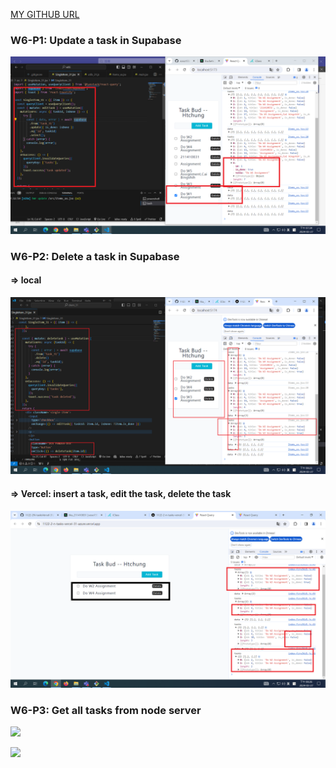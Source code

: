 [MY GITHUB URL](https://github.com/soso1554848/1122-wp2-2N_31)

### W6-P1: Update a task in Supabase

![](w06-p1.png)

### W6-P2: Delete a task in Supabase

#### => local

![](w06-p2-1.png)

#### => Vercel: insert a task, edit the task, delete the task

![](w06-p2-2.png)

### W6-P3: Get all tasks from node server

![](w6-p3-1.png)

![](w6-p3-2.png)
